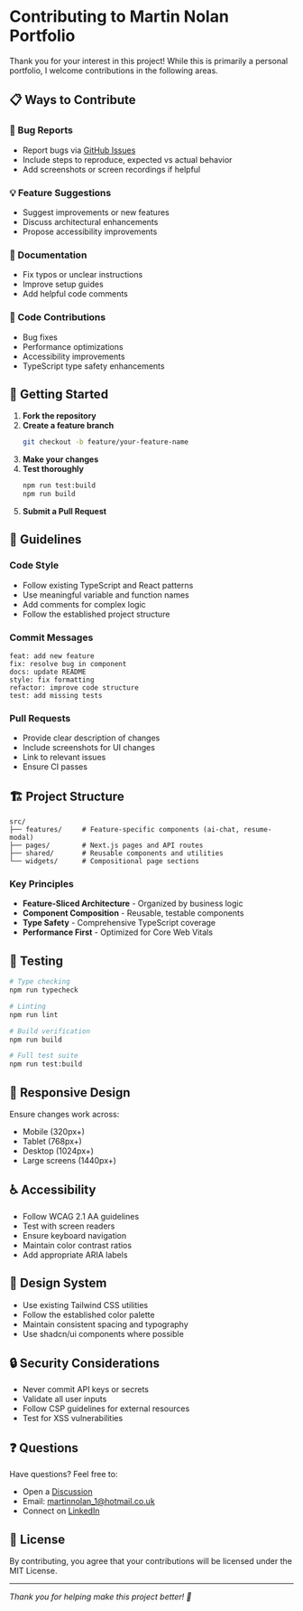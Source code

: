 # Contributing to Martin Nolan Portfolio

Thank you for your interest in this project! While this is primarily a personal portfolio, I welcome contributions in the following areas.

## 📋 Ways to Contribute

### 🐛 Bug Reports

- Report bugs via [GitHub Issues](https://github.com/martin-nolan/martinnolan-dev/issues)
- Include steps to reproduce, expected vs actual behavior
- Add screenshots or screen recordings if helpful

### 💡 Feature Suggestions

- Suggest improvements or new features
- Discuss architectural enhancements
- Propose accessibility improvements

### 📖 Documentation

- Fix typos or unclear instructions
- Improve setup guides
- Add helpful code comments

### 🔧 Code Contributions

- Bug fixes
- Performance optimizations
- Accessibility improvements
- TypeScript type safety enhancements

## 🚀 Getting Started

1. **Fork the repository**
2. **Create a feature branch**
   ```bash
   git checkout -b feature/your-feature-name
   ```
3. **Make your changes**
4. **Test thoroughly**
   ```bash
   npm run test:build
   npm run build
   ```
5. **Submit a Pull Request**

## 📝 Guidelines

### Code Style

- Follow existing TypeScript and React patterns
- Use meaningful variable and function names
- Add comments for complex logic
- Follow the established project structure

### Commit Messages

```
feat: add new feature
fix: resolve bug in component
docs: update README
style: fix formatting
refactor: improve code structure
test: add missing tests
```

### Pull Requests

- Provide clear description of changes
- Include screenshots for UI changes
- Link to relevant issues
- Ensure CI passes

## 🏗️ Project Structure

```
src/
├── features/     # Feature-specific components (ai-chat, resume-modal)
├── pages/        # Next.js pages and API routes
├── shared/       # Reusable components and utilities
└── widgets/      # Compositional page sections
```

### Key Principles

- **Feature-Sliced Architecture** - Organized by business logic
- **Component Composition** - Reusable, testable components
- **Type Safety** - Comprehensive TypeScript coverage
- **Performance First** - Optimized for Core Web Vitals

## 🧪 Testing

```bash
# Type checking
npm run typecheck

# Linting
npm run lint

# Build verification
npm run build

# Full test suite
npm run test:build
```

## 📱 Responsive Design

Ensure changes work across:

- Mobile (320px+)
- Tablet (768px+)
- Desktop (1024px+)
- Large screens (1440px+)

## ♿ Accessibility

- Follow WCAG 2.1 AA guidelines
- Test with screen readers
- Ensure keyboard navigation
- Maintain color contrast ratios
- Add appropriate ARIA labels

## 🎨 Design System

- Use existing Tailwind CSS utilities
- Follow the established color palette
- Maintain consistent spacing and typography
- Use shadcn/ui components where possible

## 🔒 Security Considerations

- Never commit API keys or secrets
- Validate all user inputs
- Follow CSP guidelines for external resources
- Test for XSS vulnerabilities

## ❓ Questions

Have questions? Feel free to:

- Open a [Discussion](https://github.com/martin-nolan/martinnolan-dev/discussions)
- Email: [martinnolan_1@hotmail.co.uk](mailto:martinnolan_1@hotmail.co.uk)
- Connect on [LinkedIn](https://linkedin.com/in/martinnolan0110)

## 📄 License

By contributing, you agree that your contributions will be licensed under the MIT License.

---

_Thank you for helping make this project better! 🙏_
